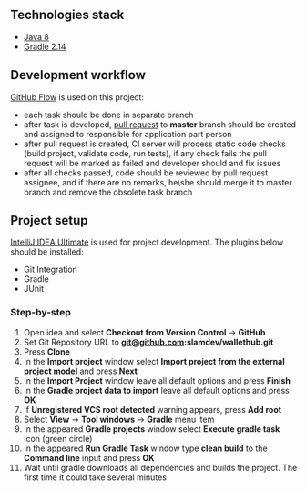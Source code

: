 ## Technologies stack
* [Java 8](http://www.oracle.com/technetwork/java/javase/downloads/jdk8-downloads-2133151.html)
* [Gradle 2.14](https://docs.gradle.org/current/userguide/userguide.html)
## Development workflow
[GitHub Flow](https://guides.github.com/introduction/flow/) is used on this project:
* each task should be done in separate branch
* after task is developed, [pull request](https://help.github.com/articles/proposing-changes-to-a-project-with-pull-requests/) to **master** branch should be created and assigned to responsible for application part person
* after pull request is created, CI server will process static code checks (build project, validate code, run tests), if any check fails the pull request will be marked as failed and developer should and fix issues
* after all checks passed, code should be reviewed by pull request assignee, and if there are no remarks, he\she should merge it to master branch and remove the obsolete task branch
## Project setup
[IntelliJ IDEA Ultimate](https://www.jetbrains.com/idea/download/) is used for project development. The plugins below should be installed:
* Git Integration
* Gradle
* JUnit
### Step-by-step
1. Open idea and select **Checkout from Version Control** -> **GitHub**
2. Set Git Repository URL to **git@github.com:slamdev/wallethub.git**
3. Press **Clone**
4. In the **Import project** window select **Import project from the external project model** and press **Next**
5. In the **Import Project** window leave all default options and press **Finish**
6. In the **Gradle project data to import** leave all default options and press **OK**
7. If **Unregistered VCS root detected** warning appears, press **Add root**
8. Select **View** -> **Tool windows** -> **Gradle** menu item
9. In the appeared **Gradle projects** window select **Execute gradle task** icon (green circle)
10. In the appeared **Run Gradle Task** window type **clean build** to the **Command line** input and press **OK**
11. Wait until gradle downloads all dependencies and builds the project. The first time it could take several minutes
